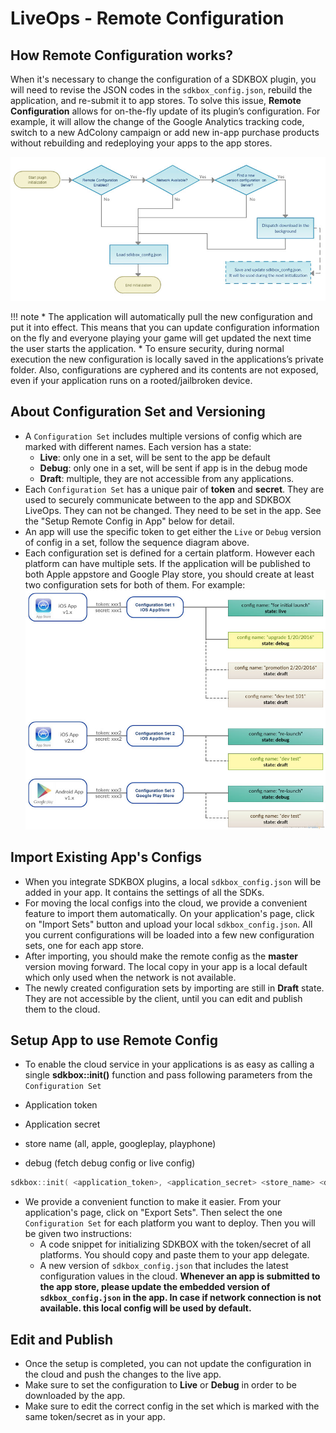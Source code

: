 <h1>LiveOps - Remote Configuration</h1>

## How Remote Configuration works? 
When it's necessary to change the configuration of a SDKBOX plugin, you will need to revise the JSON codes in the `sdkbox_config.json`, rebuild the application, and re-submit it to app stores. To solve this issue, __Remote Configuration__ allows for on-the-fly update of its plugin’s configuration. For example, it will allow the change of the Google Analytics tracking code, switch to a new AdColony campaign or add new in-app purchase products without rebuilding and redeploying your apps to the app stores.

![chart](/imgs/remote_config.jpg)

!!! note
    * The application will automatically pull the new configuration and put it into effect. This means that you can update configuration information on the fly and everyone playing your game will get updated the next time the user starts the application.
    * To ensure security, during normal execution the new configuration is locally saved in the applications’s private folder. Also, configurations are cyphered and its contents are not exposed, even if your application runs on a rooted/jailbroken device.

## About Configuration Set and Versioning
* A `Configuration Set` includes multiple versions of config which are marked with different names. Each version has a state: 
    * __Live__: only one in a set, will be sent to the app be default
    * __Debug__: only one in a set, will be sent if app is in the debug mode
    * __Draft__: multiple, they are not accessible from any applications.  
* Each `Configuration Set` has a unique pair of __token__ and __secret__. They are used to securely communicate between to the app and SDKBOX LiveOps. They can not be changed. They need to be set in the app. See the "Setup Remote Config in App" below for detail. 
* An app will use the specific token to get either the `Live` or `Debug` version of config in a set, follow the sequence diagram above. 
* Each configuration set is defined for a certain platform. However each platform can have multiple sets. If the application will be published to both Apple appstore and Google Play store, you should create at least two configuration sets for both of them. For example: 
![chart](/imgs/config_versions.jpg)

## Import Existing App's Configs 
* When you integrate SDKBOX plugins, a local `sdkbox_config.json` will be added in your app. It contains the settings of all the SDKs. 
* For moving the local configs into the cloud, we provide a convenient feature to import them automatically. On your application's page, click on "Import Sets" button and upload your local `sdkbox_config.json`. All you current configurations will be loaded into a few new configuration sets, one for each app store. 
* After importing, you should make the remote config as the __master__ version moving forward. The local copy in your app is a local default which only used when the network is not available. 
* The newly created configuration sets by importing are still in __Draft__ state. They are not accessible by the client, until you can edit and publish them to the cloud. 


## Setup App to use Remote Config 
* To enable the cloud service in your applications is as easy as calling a single __sdkbox::init()__ function and pass following parameters from the `Configuration Set`

* Application token
* Application secret
* store name (all, apple, googleplay, playphone)
* debug (fetch debug config or live config)

```cpp
sdkbox::init( <application_token>, <application_secret> <store_name> <debug_environment>);
```
* We provide a convenient function to make it easier. From your application's page, click on "Export Sets". Then select the one `Configuration Set` for each platform you want to deploy. Then you will be given two instructions:  
    * A code snippet for initializing SDKBOX with the token/secret of all platforms. You should copy and paste them to your app delegate.
    * A new version of `sdkbox_config.json` that includes the latest configuration values in the cloud. __Whenever an app is submitted to the app store, please update the embedded version of `sdkbox_config.json` in the app. In case if network connection is not available. this local config will be used by default.__ 


## Edit and Publish
* Once the setup is completed, you can not update the configuration in the cloud and push the changes to the live app. 
* Make sure to set the configuration to __Live__ or __Debug__ in order to be downloaded by the app. 
* Make sure to edit the correct config in the set which is marked with the same token/secret as in your app. 
